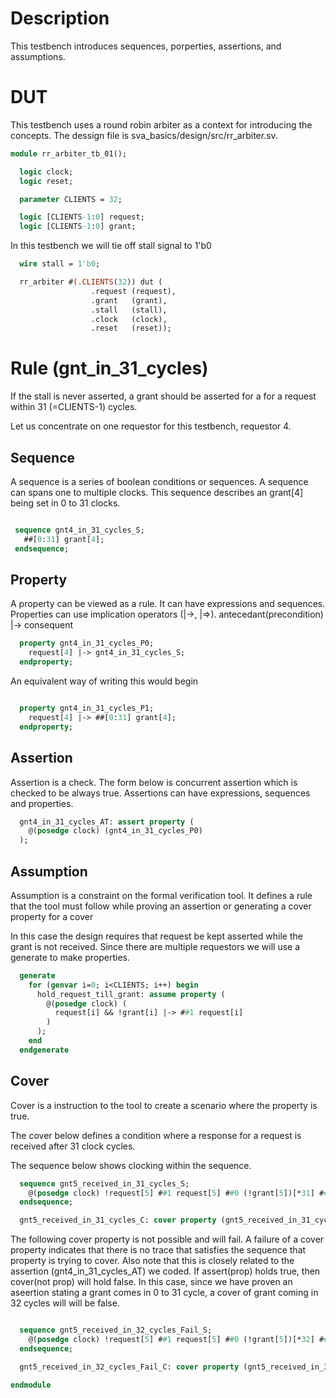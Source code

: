 # Description
This testbench introduces sequences, porperties, assertions, and assumptions.

# DUT
This testbench uses a round robin arbiter as a context for introducing the
concepts. The dessign file is sva_basics/design/src/rr_arbiter.sv.

```sv
module rr_arbiter_tb_01();

  logic clock;
  logic reset;

  parameter CLIENTS = 32;

  logic [CLIENTS-1:0] request;
  logic [CLIENTS-1:0] grant;

```
In this testbench we will tie off stall signal to 1'b0
```sv
  wire stall = 1'b0;

  rr_arbiter #(.CLIENTS(32)) dut (
                  .request (request),
                  .grant   (grant),
                  .stall   (stall),
                  .clock   (clock),
                  .reset   (reset));

```
# Rule (gnt_in_31_cycles)
If the stall is never asserted, a grant should be asserted for a
for a request within 31 (=CLIENTS-1) cycles.

Let us concentrate on one requestor for this testbench, requestor 4.

## Sequence
A sequence is a series of boolean conditions or sequences. A sequence
can spans one to multiple clocks.
This sequence describes an grant[4] being set in 0 to 31 clocks.
```sv

 sequence gnt4_in_31_cycles_S;
   ##[0:31] grant[4];
 endsequence;

```
## Property
A property can be viewed as a rule. It can have expressions and sequences.
Properties can use implication operators (|->, |=>).
antecedant(precondition) |-> consequent
```sv
  property gnt4_in_31_cycles_P0;
    request[4] |-> gnt4_in_31_cycles_S;
  endproperty;

```
An equivalent way of writing this would begin
```sv

  property gnt4_in_31_cycles_P1;
    request[4] |-> ##[0:31] grant[4];
  endproperty;

```
## Assertion
Assertion is a check. The form below is concurrent assertion which
is checked to be always true.
Assertions can have expressions, sequences and properties.
```sv
  gnt4_in_31_cycles_AT: assert property (
    @(posedge clock) (gnt4_in_31_cycles_P0)
  );

```
## Assumption
Assumption is a constraint on the formal verification tool.
It defines a rule that the tool must follow while proving
an assertion or generating a cover property for a cover

In this case the design requires that request be kept
asserted while the grant is not received.
Since there are multiple requestors we will use a generate
to make properties.
```sv
  generate
    for (genvar i=0; i<CLIENTS; i++) begin
      hold_request_till_grant: assume property (
        @(posedge clock) (
          request[i] && !grant[i] |-> ##1 request[i]
        )
      );
    end
  endgenerate

```
## Cover
Cover is a instruction to the tool to create a scenario
where the property is true.

The cover below defines a condition where a response
for a request is received after 31 clock cycles.

The sequence below shows clocking within the sequence.
```sv
  sequence gnt5_received_in_31_cycles_S;
    @(posedge clock) !request[5] ##1 request[5] ##0 (!grant[5])[*31] ##1 grant[5];
  endsequence;

  gnt5_received_in_31_cycles_C: cover property (gnt5_received_in_31_cycles_S);

```
The following cover property is not possible and will fail.
A failure of a cover property indicates that there is no
trace that satisfies the sequence that property is trying to
cover.
Also note that this is closely related to the assertion (gnt4_in_31_cycles_AT)
we coded. If assert(prop) holds true, then cover(not prop) will hold false.
In this case, since we have proven an aseertion stating a grant
comes in 0 to 31 cycle, a cover of grant coming in 32 cycles will
will be false.
```sv

  sequence gnt5_received_in_32_cycles_Fail_S;
    @(posedge clock) !request[5] ##1 request[5] ##0 (!grant[5])[*32] ##1 grant[5];
  endsequence;

  gnt5_received_in_32_cycles_Fail_C: cover property (gnt5_received_in_32_cycles_Fail_S);

endmodule
```
